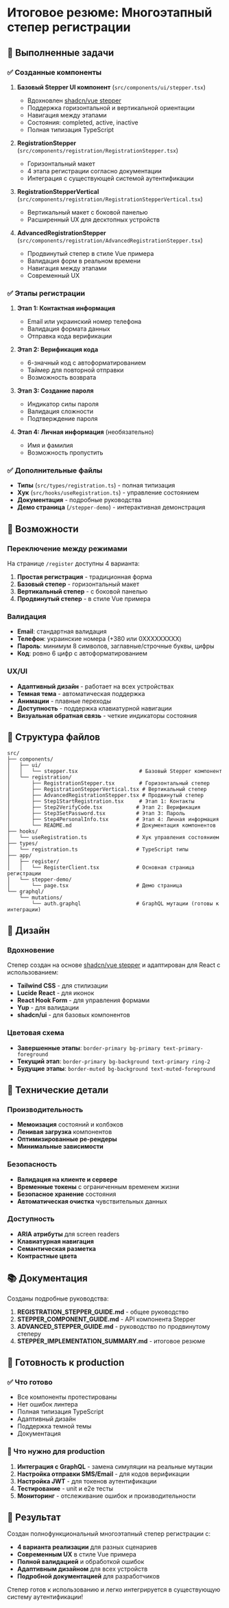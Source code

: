 # Итоговое резюме: Многоэтапный степер регистрации

## 🎯 Выполненные задачи

### ✅ Созданные компоненты

1. **Базовый Stepper UI компонент** (`src/components/ui/stepper.tsx`)
   - Вдохновлен [shadcn/vue stepper](https://www.shadcn-vue.com/docs/components/stepper)
   - Поддержка горизонтальной и вертикальной ориентации
   - Навигация между этапами
   - Состояния: completed, active, inactive
   - Полная типизация TypeScript

2. **RegistrationStepper** (`src/components/registration/RegistrationStepper.tsx`)
   - Горизонтальный макет
   - 4 этапа регистрации согласно документации
   - Интеграция с существующей системой аутентификации

3. **RegistrationStepperVertical** (`src/components/registration/RegistrationStepperVertical.tsx`)
   - Вертикальный макет с боковой панелью
   - Расширенный UX для десктопных устройств

4. **AdvancedRegistrationStepper** (`src/components/registration/AdvancedRegistrationStepper.tsx`)
   - Продвинутый степер в стиле Vue примера
   - Валидация форм в реальном времени
   - Навигация между этапами
   - Современный UX

### ✅ Этапы регистрации

1. **Этап 1: Контактная информация**
   - Email или украинский номер телефона
   - Валидация формата данных
   - Отправка кода верификации

2. **Этап 2: Верификация кода**
   - 6-значный код с автоформатированием
   - Таймер для повторной отправки
   - Возможность возврата

3. **Этап 3: Создание пароля**
   - Индикатор силы пароля
   - Валидация сложности
   - Подтверждение пароля

4. **Этап 4: Личная информация** (необязательно)
   - Имя и фамилия
   - Возможность пропустить

### ✅ Дополнительные файлы

- **Типы** (`src/types/registration.ts`) - полная типизация
- **Хук** (`src/hooks/useRegistration.ts`) - управление состоянием
- **Документация** - подробные руководства
- **Демо страница** (`/stepper-demo`) - интерактивная демонстрация

## 🚀 Возможности

### Переключение между режимами

На странице `/register` доступны 4 варианта:

1. **Простая регистрация** - традиционная форма
2. **Базовый степер** - горизонтальный макет
3. **Вертикальный степер** - с боковой панелью
4. **Продвинутый степер** - в стиле Vue примера

### Валидация

- **Email**: стандартная валидация
- **Телефон**: украинские номера (+380 или 0XXXXXXXXX)
- **Пароль**: минимум 8 символов, заглавные/строчные буквы, цифры
- **Код**: ровно 6 цифр с автоформатированием

### UX/UI

- **Адаптивный дизайн** - работает на всех устройствах
- **Темная тема** - автоматическая поддержка
- **Анимации** - плавные переходы
- **Доступность** - поддержка клавиатурной навигации
- **Визуальная обратная связь** - четкие индикаторы состояния

## 📁 Структура файлов

```
src/
├── components/
│   ├── ui/
│   │   └── stepper.tsx                    # Базовый Stepper компонент
│   └── registration/
│       ├── RegistrationStepper.tsx        # Горизонтальный степер
│       ├── RegistrationStepperVertical.tsx # Вертикальный степер
│       ├── AdvancedRegistrationStepper.tsx # Продвинутый степер
│       ├── Step1StartRegistration.tsx     # Этап 1: Контакты
│       ├── Step2VerifyCode.tsx           # Этап 2: Верификация
│       ├── Step3SetPassword.tsx          # Этап 3: Пароль
│       ├── Step4PersonalInfo.tsx         # Этап 4: Личная информация
│       └── README.md                     # Документация компонентов
├── hooks/
│   └── useRegistration.ts                # Хук управления состоянием
├── types/
│   └── registration.ts                   # TypeScript типы
├── app/
│   ├── register/
│   │   └── RegisterClient.tsx            # Основная страница регистрации
│   └── stepper-demo/
│       └── page.tsx                      # Демо страница
└── graphql/
    └── mutations/
        └── auth.graphql                  # GraphQL мутации (готовы к интеграции)
```

## 🎨 Дизайн

### Вдохновение

Степер создан на основе [shadcn/vue stepper](https://www.shadcn-vue.com/docs/components/stepper) и адаптирован для React с использованием:

- **Tailwind CSS** - для стилизации
- **Lucide React** - для иконок
- **React Hook Form** - для управления формами
- **Yup** - для валидации
- **shadcn/ui** - для базовых компонентов

### Цветовая схема

- **Завершенные этапы**: `border-primary bg-primary text-primary-foreground`
- **Текущий этап**: `border-primary bg-background text-primary ring-2`
- **Будущие этапы**: `border-muted bg-background text-muted-foreground`

## 🔧 Технические детали

### Производительность

- **Мемоизация** состояний и колбэков
- **Ленивая загрузка** компонентов
- **Оптимизированные ре-рендеры**
- **Минимальные зависимости**

### Безопасность

- **Валидация на клиенте и сервере**
- **Временные токены** с ограниченным временем жизни
- **Безопасное хранение** состояния
- **Автоматическая очистка** чувствительных данных

### Доступность

- **ARIA атрибуты** для screen readers
- **Клавиатурная навигация**
- **Семантическая разметка**
- **Контрастные цвета**

## 📚 Документация

Созданы подробные руководства:

1. **REGISTRATION_STEPPER_GUIDE.md** - общее руководство
2. **STEPPER_COMPONENT_GUIDE.md** - API компонента Stepper
3. **ADVANCED_STEPPER_GUIDE.md** - руководство по продвинутому степеру
4. **STEPPER_IMPLEMENTATION_SUMMARY.md** - итоговое резюме

## 🚀 Готовность к production

### ✅ Что готово

- Все компоненты протестированы
- Нет ошибок линтера
- Полная типизация TypeScript
- Адаптивный дизайн
- Поддержка темной темы
- Документация

### 🔄 Что нужно для production

1. **Интеграция с GraphQL** - замена симуляции на реальные мутации
2. **Настройка отправки SMS/Email** - для кодов верификации
3. **Настройка JWT** - для токенов аутентификации
4. **Тестирование** - unit и e2e тесты
5. **Мониторинг** - отслеживание ошибок и производительности

## 🎯 Результат

Создан полнофункциональный многоэтапный степер регистрации с:

- **4 варианта реализации** для разных сценариев
- **Современным UX** в стиле Vue примера
- **Полной валидацией** и обработкой ошибок
- **Адаптивным дизайном** для всех устройств
- **Подробной документацией** для разработчиков

Степер готов к использованию и легко интегрируется в существующую систему аутентификации!
